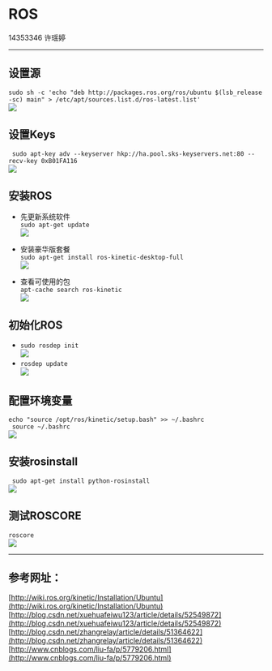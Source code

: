 # ROS
14353346	 许瑶婷
***
##  设置源
`sudo sh -c 'echo "deb http://packages.ros.org/ros/ubuntu $(lsb_release -sc) main" > /etc/apt/sources.list.d/ros-latest.list'`    
![](http://yotuku.cn/link?url=VklOqbCAeG&tk_plan=free&tk_storage=tietuku&tk_vuid=19634417-c10e-44e8-bbcb-cbf6b232579c&tk_time=2016111123)  
 
 ## 设置Keys  
` sudo apt-key adv --keyserver hkp://ha.pool.sks-keyservers.net:80 --recv-key 0xB01FA116`  
![](http://yotuku.cn/link?url=EkGJf0RxM&tk_plan=free&tk_storage=tietuku&tk_vuid=19634417-c10e-44e8-bbcb-cbf6b232579c&tk_time=2016111123)   

## 安装ROS  
+ 先更新系统软件  
`sudo apt-get update`   
![](http://yotuku.cn/link?url=NJOvM00xz&tk_plan=free&tk_storage=tietuku&tk_vuid=19634417-c10e-44e8-bbcb-cbf6b232579c&tk_time=2016111123)   

+ 安装豪华版套餐   
`sudo apt-get install ros-kinetic-desktop-full`   
![](http://yotuku.cn/link?url=NJBpM00xM&tk_plan=free&tk_storage=tietuku&tk_vuid=19634417-c10e-44e8-bbcb-cbf6b232579c&tk_time=2016111123)    

+ 查看可使用的包  
`apt-cache search ros-kinetic`   
![](http://yotuku.cn/link?url=EJ-370RxM&tk_plan=free&tk_storage=tietuku&tk_vuid=19634417-c10e-44e8-bbcb-cbf6b232579c&tk_time=2016111123)   


## 初始化ROS
+ `sudo rosdep init`   
![](http://yotuku.cn/link?url=NyouXCRgf&tk_plan=free&tk_storage=tietuku&tk_vuid=19634417-c10e-44e8-bbcb-cbf6b232579c&tk_time=2016111123)   
+ `rosdep update`  
![](http://yotuku.cn/link?url=EyWjQ0Aez&tk_plan=free&tk_storage=tietuku&tk_vuid=19634417-c10e-44e8-bbcb-cbf6b232579c&tk_time=2016111123)  


## 配置环境变量   
`echo "source /opt/ros/kinetic/setup.bash" >> ~/.bashrc`   
` source ~/.bashrc`   
![](http://yotuku.cn/link?url=EJiH4RRxf&tk_plan=free&tk_storage=tietuku&tk_vuid=19634417-c10e-44e8-bbcb-cbf6b232579c&tk_time=2016111123)   

## 安装rosinstall   
` sudo apt-get install python-rosinstall`   
![](http://yotuku.cn/link?url=NJzj4ARxG&tk_plan=free&tk_storage=tietuku&tk_vuid=19634417-c10e-44e8-bbcb-cbf6b232579c&tk_time=2016111123)   


## 测试ROSCORE   
`roscore`   
![](http://yotuku.cn/link?url=EJYRE0RlM&tk_plan=free&tk_storage=tietuku&tk_vuid=19634417-c10e-44e8-bbcb-cbf6b232579c&tk_time=2016111123)   


***
## 参考网址：    
[http://wiki.ros.org/kinetic/Installation/Ubuntu](http://wiki.ros.org/kinetic/Installation/Ubuntu)   
[http://blog.csdn.net/xuehuafeiwu123/article/details/52549872](http://blog.csdn.net/xuehuafeiwu123/article/details/52549872)   
[http://blog.csdn.net/zhangrelay/article/details/51364622](http://blog.csdn.net/zhangrelay/article/details/51364622)   
[http://www.cnblogs.com/liu-fa/p/5779206.html](http://www.cnblogs.com/liu-fa/p/5779206.html)   